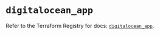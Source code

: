 # `digitalocean_app`

Refer to the Terraform Registry for docs: [`digitalocean_app`](https://registry.terraform.io/providers/digitalocean/digitalocean/2.55.0/docs/resources/app).
